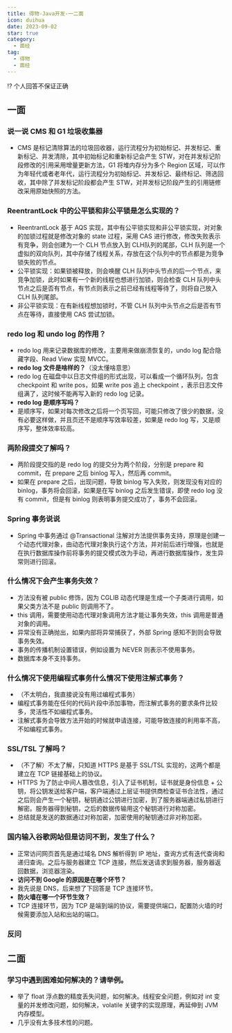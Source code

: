 ```yaml
---
title: 得物-Java开发-一二面
icon: duihua
date: 2023-09-02
star: true
category:
  - 面经
tag:
  - 得物
  - 面经
---
```


⁉️ 个人回答不保证正确

## 一面

### 说一说 CMS 和 G1 垃圾收集器

- CMS 是标记清除算法的垃圾回收器，运行流程分为初始标记、并发标记、重新标记、并发清除，其中初始标记和重新标记会产生 STW，对在并发标记阶段修改的引用采用增量更新方法，G1 将堆内存分为多个 Region 区域，可以作为年轻代或者老年代，运行流程分为初始标记、并发标记、最终标记、筛选回收，其中除了并发标记阶段都会产生 STW，对并发标记阶段产生的引用链修改采用原始快照的方法。

### ReentrantLock 中的公平锁和非公平锁是怎么实现的？
- ReentrantLock 基于 AQS 实现，其中有公平锁实现和非公平锁实现，对对象的加锁过程就是修改对象的 state 过程，采用 CAS 进行修改，修改失败表示有竞争，则会创建为一个 CLH 节点放入到 CLH队列的尾部，CLH 队列是一个虚拟的双向队列，其中存储了线程关系，存放在这个队列中的节点都是为竞争锁失败的节点。
- 公平锁实现：如果锁被释放，则会唤醒 CLH 队列中头节点的后一个节点，来竞争加锁，此时如果有一个新的线程也想进行加锁，则会检查 CLH 队列中头节点之后是否有节点，有节点则表示之前已经有线程等待了，则将自己放入 CLH 队列尾部。
- 非公平锁实现：在有新线程想加锁时，不管 CLH 队列中头节点之后是否有节点在等待，直接使用 CAS 尝试加锁。

### redo log 和 undo log 的作用？
- redo log 用来记录数据库的修改，主要用来做崩溃恢复的，undo log 配合隐藏字段、Read View 实现 MVCC。
- **redo log 文件是啥样的？**（没太懂啥意思）
- redo log 在磁盘中以日志文件组的形式出现，可以看成一个循环队列，包含 checkpoint 和 write pos，如果 write pos 追上 checkpoint ，表示日志文件组满了，这时候不能再写入新的 redo log 记录。
- **redo log 是顺序写吗？**
- 是顺序写，如果对每次修改之后将一个页写回，可能只修改了很少的数据，没有必要这样做，并且页还不是顺序写效率较差，如果是 redo log 写，又是顺序写，整体效率较高。

### 两阶段提交了解吗？
- 两阶段提交指的是 redo log 的提交分为两个阶段，分别是 prepare 和 commit，在 prepare 之后 binlog 写入，然后再 commit。
- 如果在 prepare 之后，出现问题，导致 binlog 写入失败，则发现没有对应的 binlog，事务将会回滚，如果是在写 binlog 之后发生错误，即使 redo log 没有 commit，但是有 binlog 则表明事务提交成功了，事务不会回滚。

### Spring 事务说说
- Spring 中事务通过 @Transactional 注解对方法提供事务支持，原理是创建一个动态代理对象，由动态代理对象执行这个方法，并对前后进行增强，也就是在执行数据库操作前将事务的提交模式改为手动，再进行数据库操作，发生异常则进行回滚。

### 什么情况下会产生事务失效？

- 方法没有被 public 修饰，因为 CGLIB 动态代理是生成一个子类进行调用，如果父类方法不是 public 则调用不了。
- this 调用，需要使用动态代理对象调用方法才能让事务失效，this 调用是普通对象的调用。
- 异常没有正确抛出，如果内部将异常捕获了，外部 Spring 感知不到则会导致事务失效。
- 事务的传播机制设置错误，例如设置为 NEVER 则表示不使用事务。
- 数据库本身不支持事务。

### 什么情况下使用编程式事务什么情况下使用注解式事务？

- （不太明白，我直接说没有用过编程式事务）
- 编程式事务能在任何的代码片段中添加事物，而注解式事务的要求条件比较多，灵活性不如编程式事务。
- 注解式事务会导致方法开始的时候就申请连接，可能导致连接的利用率不高，不如编程式事务。

### SSL/TSL 了解吗？
- （不了解）不太了解，只知道 HTTPS 是基于 SSL/TSL 实现的，这两个都是建立在 TCP 链接基础上的协议。
- HTTPS 为了防止中间人篡改信息，引入了证书机制，证书就是身份信息 + 公钥，将公钥发送给客户端，客户端通过上层证书提供商检查证书合法性，通过之后则会产生一个秘钥，秘钥通过公钥进行加密，到了服务器端通过私钥进行解密。服务器得到秘钥，之后的数据传输用这个秘钥进行对称加密。
- 总结就是发送的数据通过对称加密，加密使用的秘钥通过非对称加密。

### 国内输入谷歌网站但是访问不到，发生了什么？
- 正常访问网页首先是通过域名 DNS 解析得到 IP 地址，查询方式有迭代查询和递归查询。之后与服务器建立 TCP 连接，然后发送请求到服务器，服务器返回数据，浏览器渲染。
- **访问不到 Google 的原因是在哪个环节？**
- 我先说是 DNS，后来想了下回答是 TCP 连接环节。
- **防火墙在哪一个环节生效？**
- TCP 连接环节，因为 TCP 是端到端的协议，需要提供端口，配置防火墙的时候需要添加入站和出站的端口。

### 反问

## 二面

### 学习中遇到困难如何解决的？请举例。

- 举了 float 浮点数的精度丢失问题，如何解决。线程安全问题，例如对 int 变量的并发修改问题，如何解决，volatile 关键字的实现原理，再延伸到 JVM 内存模型。
- 几乎没有太多技术性的问题。
